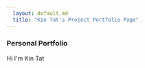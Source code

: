 ```yaml
---
  layout: default.md
  title: "Kin Tat's Project Portfolio Page"
---
```


### Personal Portfolio
Hi I'm Kin Tat
